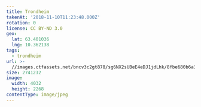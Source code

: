 ```yaml
---
title: Trondheim
takenAt: '2018-11-10T11:23:48.000Z'
rotation: 0
license: CC BY-ND 3.0
geo:
  lat: 63.401036
  lng: 10.362138
tags:
  - trondheim
url: >-
  //images.ctfassets.net/bncv3c2gt878/sg6NX2sUBeE4eDJ1jdLhk/8fbe680b6a3d335056ad1366b4555f80/trondheim_45762157342_o
size: 2741232
image:
  width: 4032
  height: 2268
contentType: image/jpeg
---
```


